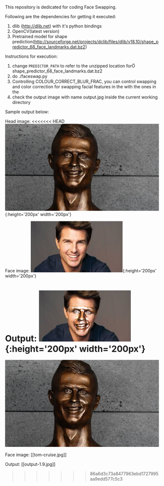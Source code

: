 This repository is dedicated for coding Face Swapping.

Following are the dependencies for getting it executed:
1. dlib (http://dlib.net) with it's python bindings
2. OpenCV(latest version)
3. Pretrained model for shape prediction(http://sourceforge.net/projects/dclib/files/dlib/v18.10/shape_predictor_68_face_landmarks.dat.bz2)

Instructions for execution:
1. change `PREDICTOR_PATH` to refer to the unzipped location forÖ shape_predictor_68_face_landmarks.dat.bz2
2. do ./faceswap.py <head image> <face image>
3. Controlling COLOUR_CORRECT_BLUR_FRAC, you can control swapping and color correction for swapping facial features in the <head image> with the ones in the <face image>
4. check the output image with name output.jpg inside the current working directory


Sample output below:

Head image:
<<<<<<< HEAD
![](/ronaldo-statue.jpg){:height='200px' width='200px'}

Face image:
![](/tom-cruise.jpg){:height='200px' width='200px'}

Output:
![](/output-1.9.jpg){:height='200px' width='200px'}
=======
![Ronaldo head image](ronaldo-statue.jpg)

Face image:
[[tom-cruise.jpg]]

Output:
[[output-1.9.jpg]]
>>>>>>> 86a6d3c73a8477963ebd1727995aa9edd577c5c3
